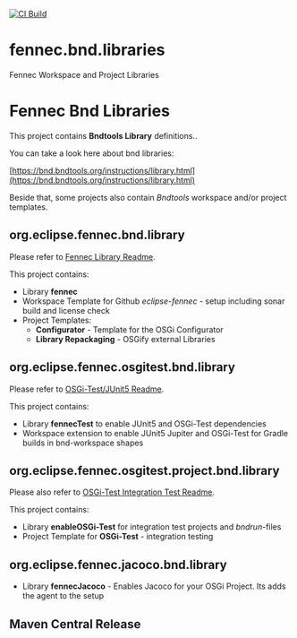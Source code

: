 [![CI Build](https://github.com/eclipse-fennec/fennec.bnd.libraries/actions/workflows/build.yml/badge.svg)](https://github.com/eclipse-fennec/fennec.bnd.libraries/actions/workflows/build.yml)

# fennec.bnd.libraries
Fennec Workspace and Project Libraries

# Fennec Bnd Libraries

This project contains **Bndtools Library** definitions..

You can take a look here about bnd libraries:

[https://bnd.bndtools.org/instructions/library.html](https://bnd.bndtools.org/instructions/library.html)

Beside that, some projects also contain *Bndtools* workspace and/or project templates.

## org.eclipse.fennec.bnd.library

Please refer to [Fennec Library Readme](org.eclipse.fennec.bnd.library/readme.md).

This project contains:

* Library **fennec**
* Workspace Template for Github *eclipse-fennec* - setup including sonar build and license check
* Project Templates:
  * **Configurator** - Template for the OSGi Configurator
  * **Library Repackaging** - OSGify external Libraries

## org.eclipse.fennec.osgitest.bnd.library

Please refer to [OSGi-Test/JUnit5 Readme](org.eclipse.fennec.osgitest.bnd.library/readme.md).

This project contains:

* Library **fennecTest** to enable JUnit5 and OSGi-Test dependencies
* Workspace extension to enable JUnit5 Jupiter and OSGi-Test for Gradle builds in bnd-workspace shapes

## org.eclipse.fennec.osgitest.project.bnd.library

Please also refer to [OSGi-Test Integration Test Readme](org.elcipse.fennec.osgitest.project.bnd.library/readme.md).

This project contains:

* Library **enableOSGi-Test** for integration test projects and *bndrun*-files
* Project Template for **OSGi-Test** - integration testing

## org.eclipse.fennec.jacoco.bnd.library

* Library **fennecJacoco** - Enables Jacoco for your OSGi Project. Its adds the agent to the setup

## Maven Central Release

